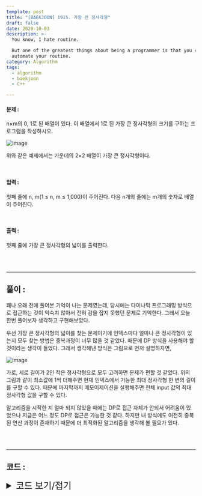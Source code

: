 ```yaml
---
template: post
title: "[BAEKJOON] 1915. 가장 큰 정사각형"
draft: false
date: 2020-10-03
description: >-
  You know, I hate routine.

  But one of the greatest things about being a programmer is that you can
  automate your routine.
category: Algorithm
tags:
  - algorithm
  - baekjoon
  - C++

---
```




#### 문제 : 

n×m의 0, 1로 된 배열이 있다. 이 배열에서 1로 된 가장 큰 정사각형의 크기를 구하는 프로그램을 작성하시오.

![image](https://user-images.githubusercontent.com/57346455/117321796-68ceaf00-aec8-11eb-91af-f7291ac0539a.png)

위와 같은 예제에서는 가운데의 2×2 배열이 가장 큰 정사각형이다.

<br/>

#### 입력 :

첫째 줄에 n, m(1 ≤ n, m ≤ 1,000)이 주어진다. 다음 n개의 줄에는 m개의 숫자로 배열이 주어진다.

<br/>

#### 출력 : 

첫째 줄에 가장 큰 정사각형의 넓이를 출력한다.

<br/>

<br/>

___

## 풀이 :

꽤나 오래 전에 풀어본 기억이 나는 문제였는데, 당시에는 다이나믹 프로그래밍 방식으로 접근하는 것이 익숙치 않아서 전혀 감을 잡지 못했던 문제로 기억한다. 그래서 오늘 한번 풀어보자 생각하고 구현해보았다.

우선 가장 큰 정사각형의 넓이를 찾는 문제이기에 인덱스마다 얼마나 큰 정사각형이 있는지 모두 찾는 방법은 중복과정이 너무 많을 것 같았다. 때문에 DP 방식을 사용해야 할 것이라는 생각이 들었다. 그래서 생각해낸 방식은 그림으로 먼저 설명하자면,

![image](https://user-images.githubusercontent.com/57346455/117322058-a0d5f200-aec8-11eb-9af6-950cf993379b.png)

가로, 세로 길이가 2인 작은 정사각형으로 모두 고려하면 문제가 편할 것 같았다. 위의 그림과 같이 최소값에 1씩 더해주면 현재 인덱스에서 가능한 최대 정사각형 한 변의 길이를 구할 수 있다. 때문에 마지막까지 메모이제이션을 실행해주면 전체 input 값의 최대 정사각형 값을 구할 수 있다.

알고리즘을 시작한 지 얼마 되지 않았을 때에는 DP로 접근 자체가 안되서 어려움이 있었으나 지금은 어느 정도 DP로 접근은 가능한 것 같다. 하지만 내 방식에도 여전히 중복된 연산 과정이 존재하기 때문에 더 최적화된 알고리즘을 생각해 볼 필요가 있다.

<br/>

<br/>

---

## 코드 :

<details>
<summary style="cursor:pointer; font-size:1.5rem">
	코드 보기/접기
</summary>

```c++
#include <iostream>
#include <algorithm>
#define MAX 1000
using namespace std;
int ary[MAX][MAX];

int main() {
	int n, m, i, j, k, di[3] = { 0, 1, 1 }, dj[3] = { 1, 1, 0 }, cmpi, cmpj, minval, ans = 0;
	char num;
	cin >> n >> m;
	for (i = 0; i < n; i++)
		for (j = 0; j < m; j++) {
			cin >> num;
			ary[i][j] = num - '0';
		}
	for (i = n - 1; i >= 0; i--)
		for (j = m - 1; j >= 0; j--) {
			if (!ary[i][j]) continue;
			minval = 1111;
			for (k = 0; k < 3; k++) {
				cmpi = i + di[k];
				cmpj = j + dj[k];
				if (cmpi >= n || cmpj >= m || !ary[cmpi][cmpj])	break;
				minval = min(minval, ary[cmpi][cmpj]);
			}
			if (k >= 3) ary[i][j] = minval + 1;
			ans = max(ans, ary[i][j]);
		}
	cout << ans * ans << '\n';
}
```

</details>
<br/>
